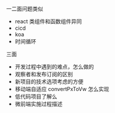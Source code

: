 一二面问题类似

* react 类组件和函数组件异同
* cicd
* koa
* 时间循环

三面

* 开发过程中遇到的难点，怎么做的
* 观察者和发布订阅的区别
* 新项目的技术选项考虑的方便
* 移动端自适应 convertPxToVw 怎么实现
* 低代码项目了解么
* 微前端实施过程描述
